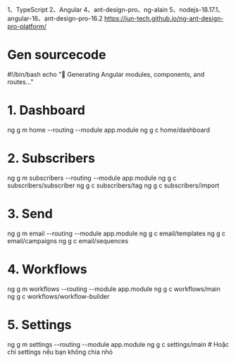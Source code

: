 1、TypeScript
2、Angular
4、ant-design-pro、ng-alain
5、nodejs-18.17.1、angular-16、ant-design-pro-16.2
  https://jun-tech.github.io/ng-ant-design-pro-platform/


# Gen sourcecode
#!/bin/bash
echo "🚀 Generating Angular modules, components, and routes..."

# 1. Dashboard
ng g m home --routing --module app.module
ng g c home/dashboard

# 2. Subscribers
ng g m subscribers --routing --module app.module
ng g c subscribers/subscriber
ng g c subscribers/tag
ng g c subscribers/import

# 3. Send
ng g m email --routing --module app.module
ng g c email/templates
ng g c email/campaigns
ng g c email/sequences

# 4. Workflows
ng g m workflows --routing --module app.module
ng g c workflows/main
ng g c workflows/workflow-builder

# 5. Settings
ng g m settings --routing --module app.module
ng g c settings/main  # Hoặc chỉ settings nếu bạn không chia nhỏ

